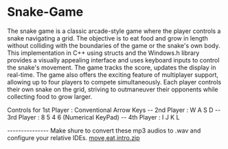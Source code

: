 # Snake-Game
 The snake game is a classic arcade-style game where the player controls a snake navigating a grid. The objective is to eat food and grow in length without colliding with the boundaries of the game or the snake's own body. This implementation in C++ using structs and the Windows.h library provides a visually appealing interface and uses keyboard inputs to control the snake's movement. The game tracks the score, updates the display in real-time.
The game also offers the exciting feature of multiplayer support, allowing up to four players to compete simultaneously. Each player controls their own snake on the grid, striving to outmaneuver their opponents while collecting food to grow larger. 

Controls for 1st Player : Conventional Arrow Keys
  --         2nd Player : W A S D
  --         3rd Player : 8 5 4 6 (Numerical KeyPad)
  --         4th Player : I J K L

--------------- Make shure to convert these mp3 audios to .wav and configure your relative IDEs.
[move,eat,intro.zip](https://github.com/abdullah-azeemi/Snake-Game/files/12052866/move.eat.intro.zip)

